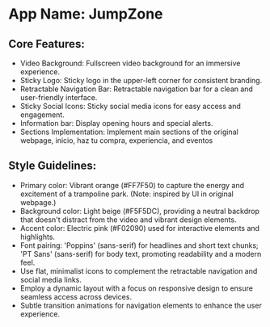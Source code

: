 # **App Name**: JumpZone

## Core Features:

- Video Background: Fullscreen video background for an immersive experience.
- Sticky Logo: Sticky logo in the upper-left corner for consistent branding.
- Retractable Navigation Bar: Retractable navigation bar for a clean and user-friendly interface.
- Sticky Social Icons: Sticky social media icons for easy access and engagement.
- Information bar: Display opening hours and special alerts.
- Sections Implementation: Implement main sections of the original webpage, inicio, haz tu compra, experiencia, and eventos

## Style Guidelines:

- Primary color: Vibrant orange (#FF7F50) to capture the energy and excitement of a trampoline park. (Note: inspired by UI in original webpage.)
- Background color: Light beige (#F5F5DC), providing a neutral backdrop that doesn't distract from the video and vibrant design elements.
- Accent color: Electric pink (#F02090) used for interactive elements and highlights.
- Font pairing: 'Poppins' (sans-serif) for headlines and short text chunks; 'PT Sans' (sans-serif) for body text, promoting readability and a modern feel.
- Use flat, minimalist icons to complement the retractable navigation and social media links.
- Employ a dynamic layout with a focus on responsive design to ensure seamless access across devices.
- Subtle transition animations for navigation elements to enhance the user experience.